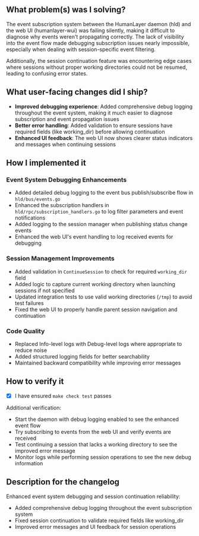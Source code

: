## What problem(s) was I solving?

The event subscription system between the HumanLayer daemon (hld) and the web UI (humanlayer-wui) was failing silently, making it difficult to diagnose why events weren't propagating correctly. The lack of visibility into the event flow made debugging subscription issues nearly impossible, especially when dealing with session-specific event filtering.

Additionally, the session continuation feature was encountering edge cases where sessions without proper working directories could not be resumed, leading to confusing error states.

## What user-facing changes did I ship?

- **Improved debugging experience**: Added comprehensive debug logging throughout the event system, making it much easier to diagnose subscription and event propagation issues
- **Better error handling**: Added validation to ensure sessions have required fields (like working_dir) before allowing continuation
- **Enhanced UI feedback**: The web UI now shows clearer status indicators and messages when continuing sessions

## How I implemented it

### Event System Debugging Enhancements

- Added detailed debug logging to the event bus publish/subscribe flow in `hld/bus/events.go`
- Enhanced the subscription handlers in `hld/rpc/subscription_handlers.go` to log filter parameters and event notifications
- Added logging to the session manager when publishing status change events
- Enhanced the web UI's event handling to log received events for debugging

### Session Management Improvements

- Added validation in `ContinueSession` to check for required `working_dir` field
- Added logic to capture current working directory when launching sessions if not specified
- Updated integration tests to use valid working directories (`/tmp`) to avoid test failures
- Fixed the web UI to properly handle parent session navigation and continuation

### Code Quality

- Replaced Info-level logs with Debug-level logs where appropriate to reduce noise
- Added structured logging fields for better searchability
- Maintained backward compatibility while improving error messages

## How to verify it

- [x] I have ensured `make check test` passes

Additional verification:

- Start the daemon with debug logging enabled to see the enhanced event flow
- Try subscribing to events from the web UI and verify events are received
- Test continuing a session that lacks a working directory to see the improved error message
- Monitor logs while performing session operations to see the new debug information

## Description for the changelog

Enhanced event system debugging and session continuation reliability:

- Added comprehensive debug logging throughout the event subscription system
- Fixed session continuation to validate required fields like working_dir
- Improved error messages and UI feedback for session operations
